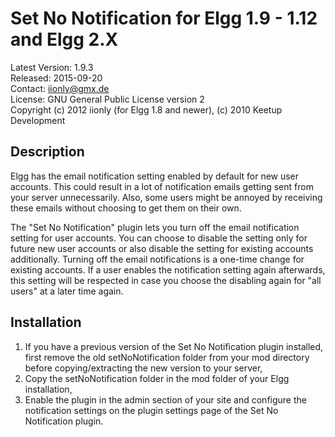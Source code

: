 Set No Notification for Elgg 1.9 - 1.12 and Elgg 2.X
====================================================

Latest Version: 1.9.3  
Released: 2015-09-20  
Contact: iionly@gmx.de  
License: GNU General Public License version 2  
Copyright (c) 2012 iionly (for Elgg 1.8 and newer), (c) 2010 Keetup Development


Description
-----------

Elgg has the email notification setting enabled by default for new user accounts. This could result in a lot of notification emails getting sent from your server unnecessarily. Also, some users might be annoyed by receiving these emails without choosing to get them on their own.

The "Set No Notification" plugin lets you turn off the email notification setting for user accounts. You can choose to disable the setting only for future new user accounts or also disable the setting for existing accounts additionally. Turning off the email notifications is a one-time change for existing accounts. If a user enables the notification setting again afterwards, this setting will be respected in case you choose the disabling again for "all users" at a later time again.


Installation
------------

1. If you have a previous version of the Set No Notification plugin installed, first remove the old setNoNotification folder from your mod directory before copying/extracting the new version to your server,
2. Copy the setNoNotification folder in the mod folder of your Elgg installation,
3. Enable the plugin in the admin section of your site and configure the notification settings on the plugin settings page of the Set No Notification plugin.
